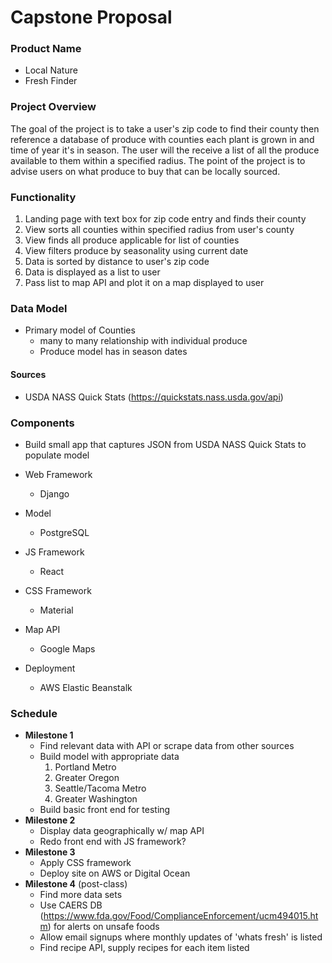 Capstone Proposal
=================

### Product Name

- Local Nature
- Fresh Finder

### Project Overview

The goal of the project is to take a user's zip code to find their county then reference a database of produce with counties each plant is grown in and time of year it's in season. The user will the receive a list of all the produce available to them within a specified radius. The point of the project is to advise users on what produce to buy that can be locally sourced.

### Functionality

1. Landing page with text box for zip code entry and finds their county
2. View sorts all counties within specified radius from user's county
3. View finds all produce applicable for list of counties
4. View filters produce by seasonality using current date
5. Data is sorted by distance to user's zip code
6. Data is displayed as a list to user
7. Pass list to map API and plot it on a map displayed to user

### Data Model

- Primary model of Counties
    - many to many relationship with individual produce
    - Produce model has in season dates

#### Sources

- USDA NASS Quick Stats (https://quickstats.nass.usda.gov/api)

### Components

- Build small app that captures JSON from USDA NASS Quick Stats to populate model

- Web Framework
    - Django
- Model
    - PostgreSQL
- JS Framework
    - React
- CSS Framework
    - Material
- Map API
    - Google Maps
- Deployment 
    - AWS Elastic Beanstalk

### Schedule

- **Milestone 1**
    - Find relevant data with API or scrape data from other sources
    - Build model with appropriate data
        1. Portland Metro
        2. Greater Oregon
        3. Seattle/Tacoma Metro
        4. Greater Washington
    - Build basic front end for testing
- **Milestone 2**
    - Display data geographically w/ map API
    - Redo front end with JS framework?
- **Milestone 3**
    - Apply CSS framework   
    - Deploy site on AWS or Digital Ocean
- **Milestone 4** (post-class)
    - Find more data sets
    - Use CAERS DB (https://www.fda.gov/Food/ComplianceEnforcement/ucm494015.htm) for alerts on unsafe foods
    - Allow email signups where monthly updates of 'whats fresh' is listed
    - Find recipe API, supply recipes for each item listed
